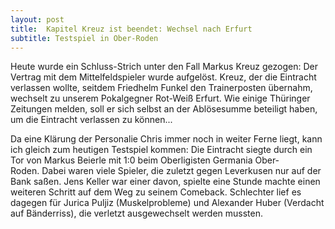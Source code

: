 ```yaml
---
layout: post
title:  Kapitel Kreuz ist beendet: Wechsel nach Erfurt
subtitle: Testspiel in Ober-Roden
---
```


Heute wurde ein Schluss-Strich unter den Fall Markus Kreuz gezogen: Der Vertrag mit dem Mittelfeldspieler wurde aufgelöst. Kreuz, der die Eintracht verlassen wollte, seitdem Friedhelm Funkel den Trainerposten übernahm, wechselt zu unserem Pokalgegner Rot-Weiß Erfurt. Wie einige Thüringer Zeitungen melden, soll er sich selbst an der Ablösesumme beteiligt haben, um die Eintracht verlassen zu können...

Da eine Klärung der Personalie Chris immer noch in weiter Ferne liegt, kann ich gleich zum heutigen Testspiel kommen: Die Eintracht siegte durch ein Tor von Markus Beierle mit 1:0 beim Oberligisten Germania Ober-Roden. Dabei waren viele Spieler, die zuletzt gegen Leverkusen nur auf der Bank saßen. Jens Keller war einer davon, spielte eine Stunde machte einen weiteren Schritt auf dem Weg zu seinem Comeback. Schlechter lief es dagegen für Jurica Puljiz (Muskelprobleme) und Alexander Huber (Verdacht auf Bänderriss), die verletzt ausgewechselt werden mussten.
